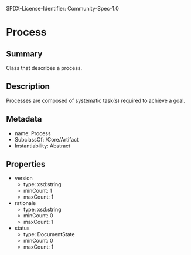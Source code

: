 SPDX-License-Identifier: Community-Spec-1.0

# Process

## Summary
Class that describes a process.

## Description
Processes are composed of systematic task(s) required to achieve a goal.

## Metadata
- name: Process
- SubclassOf: /Core/Artifact
- Instantiability: Abstract

## Properties
- version
  - type: xsd:string
  - minCount: 1
  - maxCount: 1
- rationale 
  - type: xsd:string
  - minCount: 0
  - maxCount: 1
- status
  - type: DocumentState
  - minCount: 0
  - maxCount: 1
